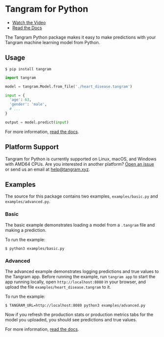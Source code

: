 # Tangram for Python

- [Watch the Video](https://www.tangram.xyz)
- [Read the Docs](https://www.tangram.xyz/docs)

The Tangram Python package makes it easy to make predictions with your Tangram machine learning model from Python.

## Usage

```
$ pip install tangram
```

```python
import tangram

model = tangram.Model.from_file('./heart_disease.tangram')

input = {
  'age': 63,
  'gender': 'male',
  # ...
}

output = model.predict(input)
```

For more information, [read the docs](https://www.tangram.xyz/docs).

## Platform Support

Tangram for Python is currently supported on Linux, macOS, and Windows with AMD64 CPUs. Are you interested in another platform? [Open an issue](https://github.com/tangramxyz/tangram/issues/new) or send us an email at [help@tangram.xyz](mailto:help@tangram.xyz).

## Examples

The source for this package contains two examples, `examples/basic.py` and `examples/advanced.py`.

### Basic

The basic example demonstrates loading a model from a `.tangram` file and making a prediction.

To run the example:

```
$ python3 examples/basic.py
```

### Advanced

The advanced example demonstrates logging predictions and true values to the Tangram app. Before running the example, run `tangram app` to start the app running locally, open `http://localhost:8080` in your browser, and upload the file `examples/heart_disease.tangram` to it.

To run the example:

```
$ TANGRAM_URL=http://localhost:8080 python3 examples/advanced.py
```

Now if you refresh the production stats or production metrics tabs for the model you uploaded, you should see predictions and true values.

For more information, [read the docs](https://www.tangram.xyz/docs).

